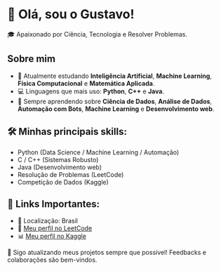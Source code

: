 # 👋 Olá, sou o Gustavo!

🎓 Apaixonado por Ciência, Tecnologia e Resolver Problemas.

## Sobre mim
- 🔭 Atualmente estudando **Inteligência Artificial**, **Machine Learning**, **Física Computacional** e **Matemática Aplicada**.
- 💻 Linguagens que mais uso: **Python**, **C++** e **Java**.
- 🌱 Sempre aprendendo sobre **Ciência de Dados**, **Análise de Dados**, **Automação com Bots**, **Machine Learning** e **Desenvolvimento web**.

## 🛠️ Minhas principais skills:
- Python (Data Science / Machine Learning / Automação)
- C / C++ (Sistemas Robusto)
- Java (Desenvolvimento web)
- Resolução de Problemas (LeetCode)
- Competição de Dados (Kaggle)

## 🚀 Links Importantes:
- 📍 Localização: Brasil
- 🐍 [Meu perfil no LeetCode](https://leetcode.com/Gustavo_9090/)
- 📊 [Meu perfil no Kaggle](https://www.kaggle.com/gustavohenrique1212)


📝 Sigo atualizando meus projetos sempre que possível! Feedbacks e colaborações são bem-vindos.
